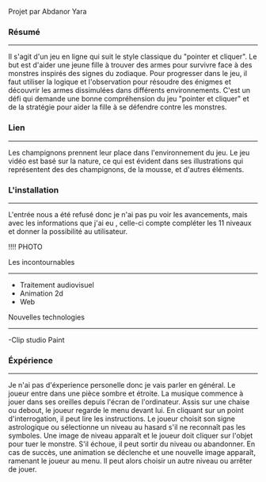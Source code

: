 Projet par Abdanor Yara

### Résumé
________________________________________________________________________________________________________________________________________________________________________
Il s'agit d'un jeu en ligne qui suit le style classique du "pointer et cliquer". Le but est d'aider une jeune fille à trouver des armes pour survivre face à des monstres 
inspirés des signes du zodiaque. Pour progresser dans le jeu, il faut utiliser la logique et l'observation pour résoudre des énigmes et découvrir les armes dissimulées
dans différents environnements. C'est un défi qui demande une bonne compréhension du jeu "pointer et cliquer" et de la stratégie pour aider la fille à se
défendre contre les monstres.

### Lien
________________________________________________________________________________________________________________________________________________________________________
Les champignons prennent leur place dans l'environnement du jeu. Le jeu vidéo est basé sur la nature, ce qui est évident dans ses illustrations qui représentent des 
des champignons, de la mousse, et d'autres éléments.

### L'installation
________________________________________________________________________________________________________________________________________________________________________
L'entrée nous a été refusé donc je n'ai pas pu voir les avancements, mais avec les informations que j'ai eu , celle-ci compte compléter les 11 niveaux et donner la 
possibilité au utilisateur. 

!!!! PHOTO

Les incontournables
________________________________________________________________________________________________________________________________________________________________________
- Traitement audiovisuel 
- Animation 2d
- Web

Nouvelles technologies
________________________________________________________________________________________________________________________________________________________________________
-Clip studio Paint

### Éxpérience
________________________________________________________________________________________________________________________________________________________________________
Je n'ai pas d'éxperience personelle donc je vais parler en général. Le joueur entre dans une pièce sombre et étroite. La musique commence à jouer dans ses oreilles depuis
l'écran de l'ordinateur. Assis sur une chaise ou debout, le joueur regarde le menu devant lui. En cliquant sur un point d'interrogation, il peut lire les instructions. 
Le joueur choisit son signe astrologique ou sélectionne un niveau au hasard s'il ne reconnaît pas les symboles. Une image de niveau apparaît et le joueur doit cliquer 
sur l'objet pour tuer le monstre. S'il échoue, il peut sortir du niveau ou abandonner. En cas de succès, une animation se déclenche et une nouvelle image apparaît, 
ramenant le joueur au menu. Il peut alors choisir un autre niveau ou arrêter de jouer.
